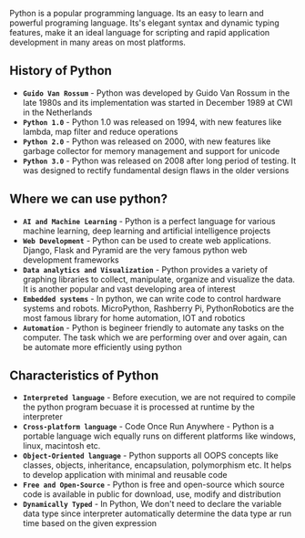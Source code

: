 Python is a popular programming language. Its an easy to learn and powerful programing language. Its's elegant syntax and dynamic typing features, make it an ideal language for scripting and rapid application development in many areas on most platforms.

## **History of Python**

* **`Guido Van Rossum`** - Python was developed by Guido Van Rossum in the late 1980s and its implementation was started in December 1989 at CWI in the Netherlands
* **`Python 1.0`** - Python 1.0 was released on 1994, with new features like lambda, map filter and reduce operations
* **`Python 2.0`** - Python was released on 2000, with new features like garbage collector for memory management and support for unicode
* **`Python 3.0`** - Python was released on 2008 after long period of testing. It was designed to rectify fundamental design flaws in the older versions

## **Where we can use python?**

* **`AI and Machine Learning`** - Python is a perfect language for various machine learning, deep learning and artificial intelligence projects
* **`Web Development`** - Python can be used to create web applications. Django, Flask and Pyramid are the very famous python web development frameworks
* **`Data analytics and Visualization`** - Python provides a variety of graphing libraries to collect, manipulate, organize and visualize the data. It is another popular and vast developing area of interest
* **`Embedded systems`** - In python, we can write code to control hardware systems and robots. MicroPython, Rashberry Pi, PythonRobotics are the most famous library for home automation, IOT and robotics
* **`Automation`** - Python is begineer friendly to automate any tasks on the computer. The task which we are performing over and over again, can be automate more efficiently using python

## **Characteristics of Python**

* **`Interpreted language`** - Before execution, we are not required to compile the python program becuase it is processed at runtime by the interpreter
* **`Cross-platform language`** - Code Once Run Anywhere - Python is a portable language wich equally runs on different platforms like windows, linux, macintosh etc.
* **`Object-Oriented language`** - Python supports all OOPS concepts like classes, objects, inheritance, encapsulation, polymorphism etc. It helps to develop application with minimal and reusable code
* **`Free and Open-Source`** - Python is free and open-source which source code is available in public for download, use, modify and distribution
* **`Dynamically Typed`** - In Python, We don't need to declare the variable data type since interpreter automatically determine the data type ar run time based on the given expression

